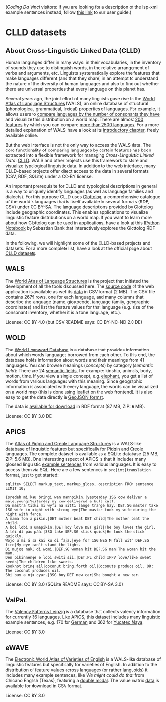 (*Coding Da Vinci* visitors: If you are looking for a
description of the lsp-xml example sentences instead, follow
[this link](https://github.com/langsci/lsp-xml/blob/master/doc/user-guide.md)
to our user guide.)


# CLLD datasets

## About Cross-Linguistic Linked Data (CLLD)

Human languages differ in many ways: in their vocabularies, in the
inventory of sounds they use to distinguish words, in the relative
arrangement of verbs and arguments, etc. Linguists systematically
explore the features that make languages different (and that they
share) in an attempt to understand the nature of the diversity of
human languages and also to find out whether there are universal
properties that every language on this planet has.

Several years ago, the joint effort of many linguists gave rise to the
[World Atlas of Language Structures](http://wals.info/) (WALS), an
online database of structural (phonological, grammatical, lexical)
properties of languages. For example, it allows users to
[compare languages by the number of consonants they have](http://wals.info/feature/1A)
and visualize this distribution on a world map.
There are almost [200 features](http://wals.info/feature) by which
you can compare [more than 2500 languages](http://wals.info/languoid).
For a more detailed explanation of WALS,
have a look at its [introductory chapter](http://wals.info/chapter/s1),
freely available online.

But the web interface is not the only way to access the WALS data.
The core functionality of comparing languages by certain features
has been extracted into a flexible framework for managing
*Cross-Linguistic Linked Data*: [CLLD](http://clld.org/).
WALS and other projects use this framework to store and visualize
typological linguistic data. In addition to the web interface,
many CLLD-based projects offer direct access to the data in several
formats (CSV, RDF, SQLite) under a CC-BY license.

An important prerequisite for CLLD and typological descriptions in
general is a way to uniquely identify languages (as well as language
families and dialects). For this purpose CLLD uses
[Glottolog](http://glottolog.org/), a comprehensive catalogue of the
world's languages that is itself available in several formats (RDF,
CSV) under CC BY-SA. The language descriptions provided by Glottolog
include geographic coordinates. This enables applications to visualize
linguistic feature distributions on a world map. If you want to learn
more about how Glottolog can be used in applications, have a look at this
[IPython Notebook](http://nbviewer.ipython.org/gist/xflr6/9050337/glottolog.ipynb)
by Sebastian Bank that interactively explores the Glottolog RDF data.

In the following, we will highlight some of the CLLD-based projects
and datasets. For a more complete list, have a look at the official
page about [CLLD datasets](http://clld.org/datasets.html).

## WALS

The [World Atlas of Language Structures](http://wals.info/) is the
project that initiated the development of all the tools discussed
here. The [source code](https://github.com/clld/wals3) of the web
application is available as well its [data](http://wals.info/download)
in CSV format (2 MB). The CSV file contains 2679 rows, one for each
language, and many columns that describe the language (name,
glottocode, language family, geographic coordinates) and list the
feature values for that language (e.g. size of the consonant
inventory, whether it is a tone language, etc.).

License: CC BY 4.0 (but CSV README says: CC BY-NC-ND 2.0 DE)

## WOLD

The [World Loanword Database](http://wold.clld.org/) is a database
that provides information about which words languages borrowed from
each other. To this end, the database holds information about words
and their meanings from 41 languages. You can browse meanings
(*concepts*) by category (*semantic field*): There are 24
[semantic fields](http://wold.clld.org/meaning), for example: kinship,
animals, body, motion, time. If you view a single concept, e.g.
[elephant](http://wold.clld.org/meaning/3-77), you get a list of words
from various languages with this meaning. Since geographic information
is associated with every language, the words can be visualized on a
world map (this is done using [leaflet](http://leafletjs.com/) on the
web frontend). It is also easy to get the data directly in
[GeoJSON format](http://wold.clld.org/meaning/3-77.geojson).

The data is [available for download](http://wold.clld.org/download)
in RDF format (87 MB, ZIP: 6 MB).

License: CC BY 3.0 DE

## APiCS

The [Atlas of Pidgin and Creole Language Structures](http://apics-online.info/)
is a WALS-like database of linguistic features but specifically for
Pidgin and Creole languages. The complete dataset is available as a
SQLite database (25 MB, ZIP: 5.6 MB). One interesting aspect of APiCS
is that it includes many glossed linguistic
[example sentences](http://apics-online.info/sentences) from various
languages. It is easy to access them via SQL. Here are a few sentences
in `src|imt|translation` format, just to get started:

```
sqlite> SELECT markup_text, markup_gloss, description FROM sentence LIMIT 10;

Isredeh mi kau bringi wan mannpikin.|yesterday 1SG cow deliver a male.young|Yesterday my cow delivered a bull calf.
Da mastra tikki mi wyfi na nitti lange trange hay.|DET.SG master take 1SG wife in night with strong eye|The master took my wife during the night with force.
A mama fon a pikin.|DET mother beat DET child|The mother beat the child.
A boi lobi a umapikin.|DET boy love DET girl|The boy loves the girl.
A téi dí páu páá.|3SG take DEF.SG stick quick|He took the stick quickly.
Wojo u mi á sa kai ku di faja.|eye for 1SG NEG M fall with DEF.SG fire|My eye can't stand the light.
Di mujɛɛ naki di womi.|DEF.SG woman hit DEF.SG man|The woman hit the man.
Den pikinnenge e lobi switi sii.|DET.PL child IPFV love/like sweet seeds|The children like sweets.
kooknot bring ail|coconut bring.forth oil|Coconuts produce oil. OR: The coconut produces oil.
Shi buy a nju cyar.|3SG buy DET new car|She bought a new car.
```

License: CC BY 3.0 (SQLite README says: CC BY-SA 3.0)

## ValPaL

The [Valency Patterns Leipzig](http://valpal.info/) is a database that
collects valency information for currently 36 languages. Like APiCS,
this dataset includes many linguistic example sentences, e.g. 170 for
[German](http://valpal.info/languages/german/examples) and 362 for
[Yucatec Maya](http://valpal.info/languages/yucatec-maya/examples).

License: CC BY 3.0

## eWAVE

The [Electronic World Atlas of Varieties of English](http://ewave-atlas.org/)
is a WALS-like database of linguistic features but specifically for
varieties of English. In addition to the distribution of feature
values across languages (or rather languoids) it includes many example
sentences, like *We might could do that* from Chicano English (Texas),
featuring a [double modal](http://ewave-atlas.org/parameters/121).
The value matrix [data](http://ewave-atlas.org/download) is available
for download in CSV format.

License: CC BY 3.0
